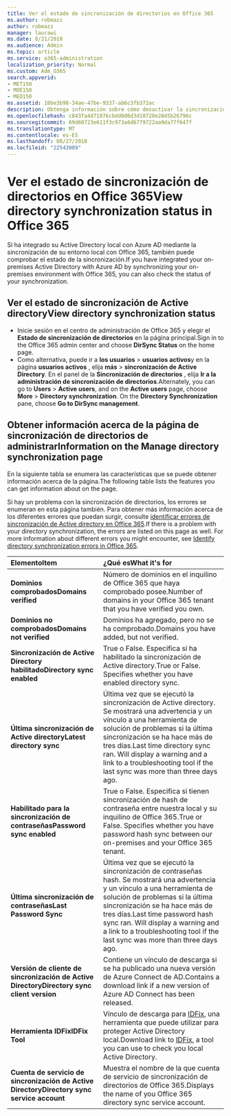 ```yaml
---
title: Ver el estado de sincronización de directorios en Office 365
ms.author: robmazz
author: robmazz
manager: laurawi
ms.date: 8/21/2018
ms.audience: Admin
ms.topic: article
ms.service: o365-administration
localization_priority: Normal
ms.custom: Adm_O365
search.appverid:
- MET150
- MOE150
- MED150
ms.assetid: 18be3b98-34ae-47be-9337-ab6c3fb372ac
description: Obtenga información sobre cómo desactivar la sincronización de Active directory. También puede ver su estado.
ms.openlocfilehash: c843fa4d71976cbdd0d6d3d10720e2845b26796c
ms.sourcegitcommit: 69d60723e611f3c973a6d6779722aa9da77f647f
ms.translationtype: MT
ms.contentlocale: es-ES
ms.lasthandoff: 08/27/2018
ms.locfileid: "22543009"
---
```

# <a name="view-directory-synchronization-status-in-office-365"></a><span data-ttu-id="e7976-104">Ver el estado de sincronización de directorios en Office 365</span><span class="sxs-lookup"><span data-stu-id="e7976-104">View directory synchronization status in Office 365</span></span>
<span data-ttu-id="e7976-105">Si ha integrado su Active Directory local con Azure AD mediante la sincronización de su entorno local con Office 365, también puede comprobar el estado de la sincronización.</span><span class="sxs-lookup"><span data-stu-id="e7976-105">If you have integrated your on-premises Active Directory with Azure AD by synchronizing your on-premises environment with Office 365, you can also check the status of your synchronization.</span></span>
  
## <a name="view-directory-synchronization-status"></a><span data-ttu-id="e7976-106">Ver el estado de sincronización de Active directory</span><span class="sxs-lookup"><span data-stu-id="e7976-106">View directory synchronization status</span></span>
- <span data-ttu-id="e7976-107">Inicie sesión en el centro de administración de Office 365 y elegir el **Estado de sincronización de directorios** en la página principal.</span><span class="sxs-lookup"><span data-stu-id="e7976-107">Sign in to the Office 365 admin center and choose **DirSync Status** on the home page.</span></span> 
- <span data-ttu-id="e7976-p102">Como alternativa, puede ir a **los usuarios** \> **usuarios activos**y en la página **usuarios activos** , elija **más** \> **sincronización de Active Directory**. En el panel de la **Sincronización de directorios** , elija **Ir a la administración de sincronización de directorios**.</span><span class="sxs-lookup"><span data-stu-id="e7976-p102">Alternately, you can go to **Users** \> **Active users**, and on the **Active users** page, choose **More** \> **Directory synchronization**. On the **Directory Synchronization** pane, choose **Go to DirSync management**.</span></span>
    
## <a name="information-on-the-manage-directory-synchronization-page"></a><span data-ttu-id="e7976-110">Obtener información acerca de la página de sincronización de directorios de administrar</span><span class="sxs-lookup"><span data-stu-id="e7976-110">Information on the Manage directory synchronization page</span></span>

<span data-ttu-id="e7976-111">En la siguiente tabla se enumera las características que se puede obtener información acerca de la página.</span><span class="sxs-lookup"><span data-stu-id="e7976-111">The following table lists the features you can get information about on the page.</span></span>
  
<span data-ttu-id="e7976-p103">Si hay un problema con la sincronización de directorios, los errores se enumeran en esta página también. Para obtener más información acerca de los diferentes errores que puedan surgir, consulte [identificar errores de sincronización de Active directory en Office 365](identify-directory-synchronization-errors.md).</span><span class="sxs-lookup"><span data-stu-id="e7976-p103">If there is a problem with your directory synchronization, the errors are listed on this page as well. For more information about different errors you might encounter, see [Identify directory synchronization errors in Office 365](identify-directory-synchronization-errors.md).</span></span>
  
|<span data-ttu-id="e7976-114">**Elemento**</span><span class="sxs-lookup"><span data-stu-id="e7976-114">**Item**</span></span>|<span data-ttu-id="e7976-115">**¿Qué es**</span><span class="sxs-lookup"><span data-stu-id="e7976-115">**What it's for**</span></span>|
|:-----|:-----|
|<span data-ttu-id="e7976-116">**Dominios comprobados**</span><span class="sxs-lookup"><span data-stu-id="e7976-116">**Domains verified**</span></span> | <span data-ttu-id="e7976-117">Número de dominios en el inquilino de Office 365 que haya comprobado posee.</span><span class="sxs-lookup"><span data-stu-id="e7976-117">Number of domains in your Office 365 tenant that you have verified you own.</span></span> |
|<span data-ttu-id="e7976-118">**Dominios no comprobados**</span><span class="sxs-lookup"><span data-stu-id="e7976-118">**Domains not verified**</span></span> | <span data-ttu-id="e7976-119">Dominios ha agregado, pero no se ha comprobado.</span><span class="sxs-lookup"><span data-stu-id="e7976-119">Domains you have added, but not verified.</span></span> |
|<span data-ttu-id="e7976-120">**Sincronización de Active Directory habilitado**</span><span class="sxs-lookup"><span data-stu-id="e7976-120">**Directory sync enabled**</span></span> |<span data-ttu-id="e7976-p104">True o False. Especifica si ha habilitado la sincronización de Active directory.</span><span class="sxs-lookup"><span data-stu-id="e7976-p104">True or False. Specifies whether you have enabled directory sync.</span></span> |
|<span data-ttu-id="e7976-123">**Última sincronización de Active directory**</span><span class="sxs-lookup"><span data-stu-id="e7976-123">**Latest directory sync**</span></span> | <span data-ttu-id="e7976-p105">Última vez que se ejecutó la sincronización de Active directory. Se mostrará una advertencia y un vínculo a una herramienta de solución de problemas si la última sincronización se ha hace más de tres días.</span><span class="sxs-lookup"><span data-stu-id="e7976-p105">Last time directory sync ran. Will display a warning and a link to a troubleshooting tool if the last sync was more than three days ago.</span></span> |
|<span data-ttu-id="e7976-126">**Habilitado para la sincronización de contraseñas**</span><span class="sxs-lookup"><span data-stu-id="e7976-126">**Password sync enabled**</span></span> | <span data-ttu-id="e7976-p106">True o False. Especifica si tienen sincronización de hash de contraseña entre nuestra local y su inquilino de Office 365.</span><span class="sxs-lookup"><span data-stu-id="e7976-p106">True or False. Specifies whether you have password hash sync between our on-premises and your Office 365 tenant.</span></span> |
|<span data-ttu-id="e7976-129">**Última sincronización de contraseñas**</span><span class="sxs-lookup"><span data-stu-id="e7976-129">**Last Password Sync**</span></span> | <span data-ttu-id="e7976-p107">Última vez que se ejecutó la sincronización de contraseñas hash. Se mostrará una advertencia y un vínculo a una herramienta de solución de problemas si la última sincronización se ha hace más de tres días.</span><span class="sxs-lookup"><span data-stu-id="e7976-p107">Last time password hash sync ran. Will display a warning and a link to a troubleshooting tool if the last sync was more than three days ago.</span></span> |
|<span data-ttu-id="e7976-132">**Versión de cliente de sincronización de Active Directory**</span><span class="sxs-lookup"><span data-stu-id="e7976-132">**Directory sync client version**</span></span> | <span data-ttu-id="e7976-133">Contiene un vínculo de descarga si se ha publicado una nueva versión de Azure Connect de AD.</span><span class="sxs-lookup"><span data-stu-id="e7976-133">Contains a download link if a new version of Azure AD Connect has been released.</span></span> |
|<span data-ttu-id="e7976-134">**Herramienta IDFix**</span><span class="sxs-lookup"><span data-stu-id="e7976-134">**IDFix Tool**</span></span> | <span data-ttu-id="e7976-135">Vínculo de descarga para [IDFix](install-and-run-idfix.md), una herramienta que puede utilizar para proteger Active Directory local.</span><span class="sxs-lookup"><span data-stu-id="e7976-135">Download link to [IDFix](install-and-run-idfix.md), a tool you can use to check you local Active Directory.</span></span> |
|<span data-ttu-id="e7976-136">**Cuenta de servicio de sincronización de Active Directory**</span><span class="sxs-lookup"><span data-stu-id="e7976-136">**Directory sync service account**</span></span> | <span data-ttu-id="e7976-137">Muestra el nombre de la que cuenta de servicio de sincronización de directorios de Office 365.</span><span class="sxs-lookup"><span data-stu-id="e7976-137">Displays the name of you Office 365 directory sync service account.</span></span> |